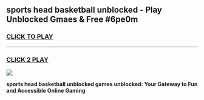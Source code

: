 
## sports head basketball unblocked - Play Unblocked Gmaes & Free #6pe0m
<h3>
<a href="https://news.freeplayer.one?title=sports_head_basketball_unblocked&ref=24F">CLICK TO PLAY</a></h3>
<hr>

<h3>
<a href="https://news.freeplayer.one?title=sports_head_basketball_unblocked&ref=24F">CLICK 2 PLAY</a>
  
</h3>

<a href="https://news.freeplayer.one?title=sports_head_basketball_unblocked&ref=24F/"><img src="https://clearcache.store/games.png"></a>


**sports head basketball unblocked games unblocked: Your Gateway to Fun and Accessible Online Gaming**

